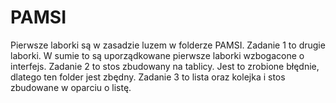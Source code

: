# PAMSI
Pierwsze laborki są w zasadzie luzem w folderze PAMSI.
Zadanie 1 to drugie laborki. W sumie to są uporządkowane pierwsze laborki wzbogacone o interfejs.
Zadanie 2 to stos zbudowany na tablicy. Jest to zrobione błędnie, dlatego ten folder jest zbędny.
Zadanie 3 to lista oraz kolejka i stos zbudowane w oparciu o listę.
